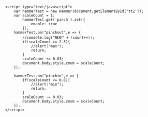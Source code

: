 <!DOCTYPE HTML>
<html>
	<head>
		<meta charset="utf-8">
		<meta name="viewport" content="initial-scale=1.0, maximum-scale=1.0, user-scalable=no" />
        <script type="text/javascript" src="{{ url_for('static', filename='js/jquery-2.2.4.min.js') }}"></script>
		<script type="text/javascript" src="http://hammerjs.github.io/dist/hammer.min.js"></script>
        <script type="text/javascript" src="{{ url_for('static', filename='js/yIwannasee.js') }}?{{ randomNum }}"></script>
        <link rel="stylesheet" type="text/css" href="{{ url_for('static', filename='css/yIwannasee.css') }}?{{ randomNum }}" />
		<link rel="icon" href="data:;base64,=">
        <title>搜索页</title>
    </head>
    <body id="tt2">
    </body>
	
		
	<script type="text/javascript">
		var hammerTest = new Hammer(document.getElementById('tt2'));
		var scaleCount = 1;
			hammerTest.get('pinch').set({
				enable: true
			});
		hammerTest.on("pinchout",e => {
            //console.log("触发" + (count++));
            if(scaleCount >= 2.5){
                //alert("max");
                return;
            }
            scaleCount += 0.03;
            document.body.style.zoom = scaleCount;
        });

        hammerTest.on("pinchin",e => {
            if(scaleCount <= 0.6){
                //alert("min");
                return;
            }
            scaleCount -= 0.03;
            document.body.style.zoom = scaleCount;
        });
	</script>
</html>
